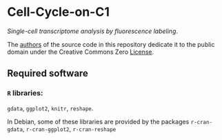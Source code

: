 Cell-Cycle-on-C1
================

_Single-cell transcriptome analysis by fluorescence labeling_.

The [authors](AUTHORS.md) of the source code in this repository dedicate it to
the public domain under the Creative Commons Zero [License](LICENSE).

Required software
-----------------

### `R` libraries:

`gdata`, `ggplot2`, `knitr`, `reshape`.

In Debian, some of these libraries are provided by the packages `r-cran-gdata`,
`r-cran-ggplot2`, `r-cran-reshape`
